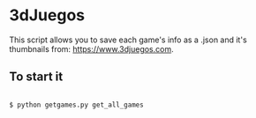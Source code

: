 # 3dJuegos

This script allows you to save each game's info as a .json and it's thumbnails from: https://www.3djuegos.com.


## To start it

``` bash

$ python getgames.py get_all_games

```
